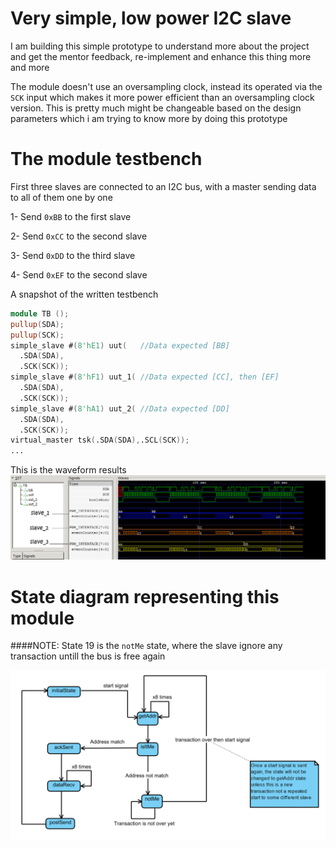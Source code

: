 # Very simple, low power I2C slave

I am building this simple prototype to understand more about the project and get the mentor feedback, re-implement and enhance this thing more and more

The module doesn't use an oversampling clock, instead its operated via the `SCK` input which makes it more power efficient than an oversampling clock version.
This is pretty much might be changeable based on the design parameters which i am trying to know more by doing this prototype

# The module testbench

First three slaves are connected to an I2C bus, with a master sending data to all of them one by one

1- Send `0xBB` to the first slave

2- Send `0xCC` to the second slave

3- Send `0xDD` to the third slave

4- Send `0xEF` to the second slave

A snapshot of the written testbench 
 
  ```verilog
module TB ();
  pullup(SDA);
  pullup(SCK);
  simple_slave #(8'hE1) uut(   //Data expected [BB]
    .SDA(SDA),
    .SCK(SCK));
  simple_slave #(8'hF1) uut_1( //Data expected [CC], then [EF]
    .SDA(SDA),
    .SCK(SCK));
  simple_slave #(8'hA1) uut_2( //Data expected [DD]
    .SDA(SDA),
    .SCK(SCK));
  virtual_master tsk(.SDA(SDA),.SCL(SCK));
  ...
```
This is the waveform results
![wave](https://github.com/ELBe7ery/i2c_draft_gsoc/blob/master/I2c%20slave/screen_shot/simulation_result.png)


# State diagram representing this module 

####NOTE: State 19 is the `notMe` state, where the slave ignore any transaction untill the bus is free again

![state_diagram](https://github.com/ELBe7ery/i2c_draft_gsoc/blob/master/I2c%20slave/screen_shot/state_diagram.png)

